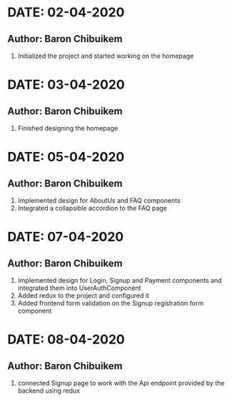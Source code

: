 # **DATE**: 02-04-2020

## **Author**: Baron Chibuikem

1. Initialized the project and started working on the homepage

# **DATE**: 03-04-2020

## **Author**: Baron Chibuikem

1. Finished designing the homepage

# **DATE**: 05-04-2020

## **Author**: Baron Chibuikem

1. Implemented design for AboutUs and FAQ components
2. Integrated a collapsible accordion to the FAQ page

# **DATE**: 07-04-2020

## **Author**: Baron Chibuikem

1. Implemented design for Login, Signup and Payment components and integrated them into UserAuthComponent
2. Added redux to the project and configured it
3. Added frontend form validation on the Signup registration form component

# **DATE**: 08-04-2020

## **Author**: Baron Chibuikem

1. connected Signup page to work with the Api endpoint provided by the backend using redux

